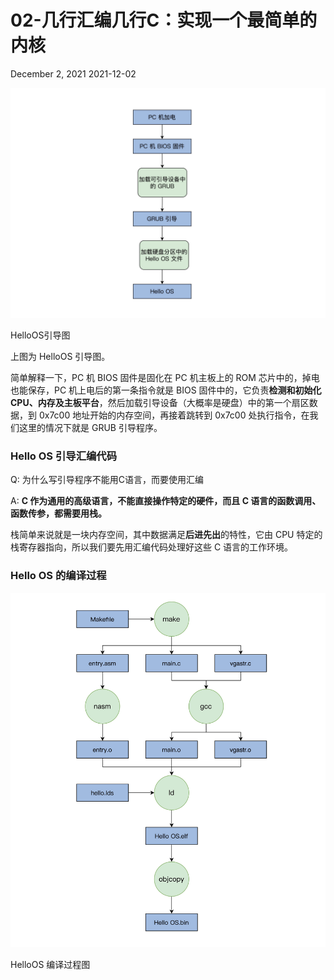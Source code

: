 # 02-几行汇编几行C：实现一个最简单的内核

December 2, 2021 2021-12-02

![HelloOS引导图](02-%E5%87%A0%E8%A1%8C%E6%B1%87%E7%BC%96%E5%87%A0%E8%A1%8CC%EF%BC%9A%E5%AE%9E%E7%8E%B0%E4%B8%80%E4%B8%AA%E6%9C%80%E7%AE%80%E5%8D%95%E7%9A%84%E5%86%85%E6%A0%B8%20c987a1dc764845da9b287017a84bf56d/Untitled.png)

HelloOS引导图

上图为 HelloOS 引导图。

简单解释一下，PC 机 BIOS 固件是固化在 PC 机主板上的 ROM 芯片中的，掉电也能保存，PC 机上电后的第一条指令就是 BIOS 固件中的，它负责**检测和初始化 CPU、内存及主板平台**，然后加载引导设备（大概率是硬盘）中的第一个扇区数据，到 0x7c00 地址开始的内存空间，再接着跳转到 0x7c00 处执行指令，在我们这里的情况下就是 GRUB 引导程序。

### Hello OS 引导汇编代码

Q: 为什么写引导程序不能用C语言，而要使用汇编

A: **C 作为通用的高级语言，不能直接操作特定的硬件，而且 C 语言的函数调用、函数传参，都需要用栈。**

栈简单来说就是一块内存空间，其中数据满足**后进先出**的特性，它由 CPU 特定的栈寄存器指向，所以我们要先用汇编代码处理好这些 C 语言的工作环境。

### Hello OS 的编译过程

![HelloOS 编译过程图](02-%E5%87%A0%E8%A1%8C%E6%B1%87%E7%BC%96%E5%87%A0%E8%A1%8CC%EF%BC%9A%E5%AE%9E%E7%8E%B0%E4%B8%80%E4%B8%AA%E6%9C%80%E7%AE%80%E5%8D%95%E7%9A%84%E5%86%85%E6%A0%B8%20c987a1dc764845da9b287017a84bf56d/Untitled%201.png)

HelloOS 编译过程图